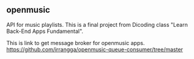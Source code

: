 ## openmusic
API for music playlists. This is a final project from Dicoding class "Learn Back-End Apps Fundamental".  

This is link to get message broker for openmusic apps.
https://github.com/irrangga/openmusic-queue-consumer/tree/master
